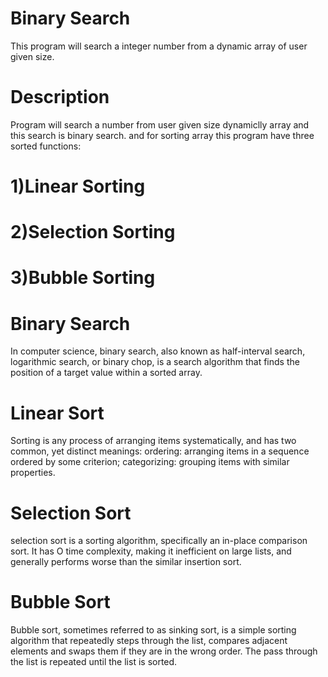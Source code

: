 # Binary Search
This program will search a integer number from a dynamic array of user given size. 

# Description

Program will search a number from user given size dynamiclly array and this search is binary search.
and for sorting array this program have three sorted functions:
# 1)Linear Sorting
# 2)Selection Sorting
# 3)Bubble Sorting

# Binary Search
In computer science, binary search, also known as half-interval search, logarithmic search, or binary chop, 
is a search algorithm that finds the position of a target value within a sorted array.

# Linear Sort
Sorting is any process of arranging items systematically, and has two common, yet distinct meanings: 
ordering: arranging items in a sequence ordered by some criterion; categorizing: grouping items with similar properties.

# Selection Sort
selection sort is a sorting algorithm, specifically an in-place comparison sort. It has O time complexity, making it 
inefficient on large lists, and generally performs worse than the similar insertion sort.

# Bubble Sort
Bubble sort, sometimes referred to as sinking sort, is a simple sorting algorithm that repeatedly steps through the list,
compares adjacent elements and swaps them if they are in the wrong order. The pass through the list is repeated until the list is sorted.
